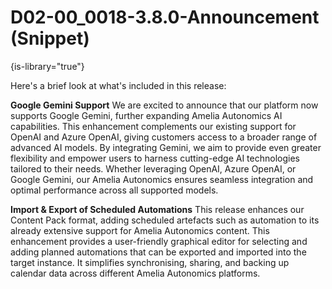 # D02-00_0018-3.8.0-Announcement (Snippet)

{is-library="true"}

<snippet id="D02-00_0018-3.8.0-Announcement_snippet">

Here's a brief look at what's included in this release:

**Google Gemini Support**
We are excited to announce that our platform now supports Google Gemini, further expanding Amelia Autonomics AI capabilities. This enhancement complements our existing support for OpenAI and Azure OpenAI, giving customers access to a broader range of advanced AI models.
By integrating Gemini, we aim to provide even greater flexibility and empower users to harness cutting-edge AI technologies tailored to their needs. Whether leveraging OpenAI, Azure OpenAI, or Google Gemini, our Amelia Autonomics ensures seamless integration and optimal performance across all supported models.

**Import & Export of Scheduled Automations**
This release enhances our Content Pack format, adding scheduled artefacts such as automation to its already extensive support for Amelia Autonomics content. This enhancement provides a user-friendly graphical editor for selecting and adding planned automations that can be exported and imported into the target instance. It simplifies synchronising, sharing, and backing up calendar data across different Amelia Autonomics platforms.

</snippet>
